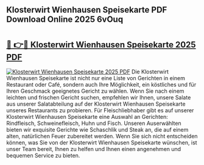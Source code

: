 ## Klosterwirt Wienhausen Speisekarte PDF Download Online 2025 6vOuq

# <h2><a href="http://gcd27v.nevu.top/?p=Klosterwirt+Wienhausen+Speisekarte">🔗 👉🔴 Klosterwirt Wienhausen Speisekarte 2025 PDF</a></h2>

[![Klosterwirt Wienhausen Speisekarte 2025 PDF](https://i.imgur.com/dBaPXMq.png)](http://gcd27v.nevu.top/?p=Klosterwirt+Wienhausen+Speisekarte)
Die Klosterwirt Wienhausen Speisekarte ist nicht nur eine Liste von Gerichten in einem Restaurant oder Café, sondern auch Ihre Möglichkeit, ein köstliches und für Ihren Geschmack geeignetes Gericht zu wählen. Wenn Sie nach einem leichten und frischen Gericht suchen, empfehlen wir Ihnen, unsere Salate aus unserer Salatabteilung auf der Klosterwirt Wienhausen Speisekarte unseres Restaurants zu probieren. Für Fleischliebhaber gibt es auf unserer Klosterwirt Wienhausen Speisekarte eine Auswahl an Gerichten: Rindfleisch, Schweinefleisch, Huhn und Fisch. Unseren Auserwählten bieten wir exquisite Gerichte wie Schaschlik und Steak an, die auf einem alten, natürlichen Feuer zubereitet werden. Wenn Sie sich nicht entscheiden können, was Sie von der Klosterwirt Wienhausen Speisekarte wünschen, ist unser Team bereit, Ihnen zu helfen und Ihnen einen angenehmen und bequemen Service zu bieten.
